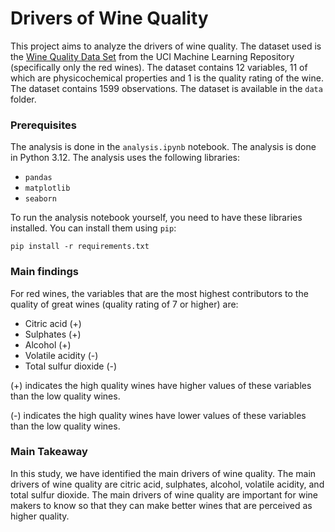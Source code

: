 # Drivers of Wine Quality

This project aims to analyze the drivers of wine quality. The dataset used is the [Wine Quality Data Set](https://archive.ics.uci.edu/ml/datasets/wine+quality) from the UCI Machine Learning Repository (specifically only the red wines). The dataset contains 12 variables, 11 of which are physicochemical properties and 1 is the quality rating of the wine. The dataset contains 1599 observations. The dataset is available in the `data` folder.

### Prerequisites

The analysis is done in the `analysis.ipynb` notebook. The analysis is done in Python 3.12. The analysis uses the following libraries:

- `pandas`
- `matplotlib`
- `seaborn`

To run the analysis notebook yourself, you need to have these libraries installed. You can install them using `pip`:

```pip install -r requirements.txt```

### Main findings

For red wines, the variables that are the most highest contributors to the quality of great wines (quality rating of 7 or higher) are:

- Citric acid (+)
- Sulphates (+)
- Alcohol (+)
- Volatile acidity (-)
- Total sulfur dioxide (-)

(+) indicates the high quality wines have higher values of these variables than the low quality wines.

(-) indicates the high quality wines have lower values of these variables than the low quality wines.

### Main Takeaway

In this study, we have identified the main drivers of wine quality. The main drivers of wine quality are citric acid, sulphates, alcohol, volatile acidity, and total sulfur dioxide. The main drivers of wine quality are important for wine makers to know so that they can make better wines that are perceived as higher quality.